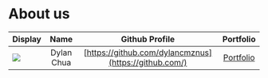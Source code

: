 # About us

Display |    Name    | Github Profile | Portfolio 
--------|:----------:|:--------------:|:---------:
![](https://via.placeholder.com/100.png?text=Photo) | Dylan Chua | [https://github.com/dylancmznus](https://github.com/) | [Portfolio](docs/team/johndoe.md)
